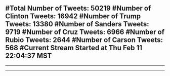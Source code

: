 #Total Number of Tweets: 50219 
#Number of Clinton Tweets: 16942
#Number of Trump Tweets: 13380
#Number of Sanders Tweets: 9719
#Number of Cruz Tweets: 6966
#Number of Rubio Tweets: 2644
#Number of Carson Tweets: 568
#Current Stream Started at Thu Feb 11 22:04:37 MST
---
---
---
